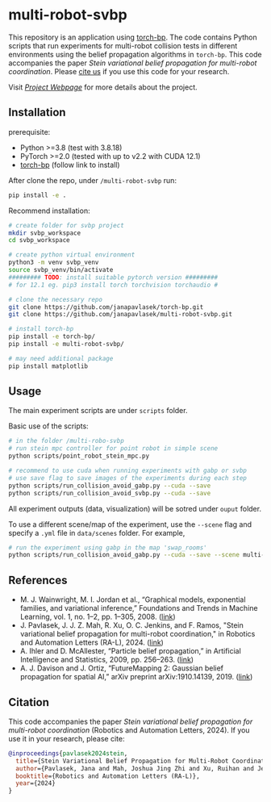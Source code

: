 # multi-robot-svbp

This repository is an application using [torch-bp](https://github.com/janapavlasek/torch-bp). The code contains Python scripts that run experiments for multi-robot collision tests in different environments using the belief propagation algorithms in `torch-bp`. This code accompanies the paper *Stein variational belief propagation for multi-robot coordination*. Please [cite us](#citation) if you use this code for your research.

Visit [*Project Webpage*](https://progress.eecs.umich.edu/projects/stein-bp/) for more details about the project.

## Installation

prerequisite:
* Python >=3.8 (test with 3.8.18)
* PyTorch >=2.0 (tested with up to v2.2 with CUDA 12.1)
* [torch-bp](https://github.com/janapavlasek/torch-bp) (follow link to install)

After clone the repo, under `/multi-robot-svbp` run:
```bash
pip install -e .
```

Recommend installation:
```bash
# create folder for svbp project
mkdir svbp_workspace
cd svbp_workspace

# create python virtual environment
python3 -m venv svbp_venv
source svbp_venv/bin/activate
######### TODO: install suitable pytorch version #########
# for 12.1 eg. pip3 install torch torchvision torchaudio #

# clone the necessary repo
git clone https://github.com/janapavlasek/torch-bp.git
git clone https://github.com/janapavlasek/multi-robot-svbp.git

# install torch-bp
pip install -e torch-bp/
pip install -e multi-robot-svbp/

# may need additional package
pip install matplotlib
```

## Usage

The main experiment scripts are under `scripts` folder. 

Basic use of the scripts:
```bash
# in the folder /multi-robo-svbp
# run stein mpc controller for point robot in simple scene
python scripts/point_robot_stein_mpc.py

# recommend to use cuda when running experiments with gabp or svbp
# use save flag to save images of the experiments during each step
python scripts/run_collision_avoid_gabp.py --cuda --save
python scripts/run_collision_avoid_svbp.py --cuda --save
```

All experiment outputs (data, visualization) will be sotred under `ouput` folder.

To use a different scene/map of the experiment, use the `--scene` flag and specify
a `.yml` file in `data/scenes` folder. For example, 
```bash
# run the experiment using gabp in the map 'swap_rooms'
python scripts/run_collision_avoid_gabp.py --cuda --save --scene multi-robot-svbp/data/scenes/swap_rooms.yml
```

## References

* M. J. Wainwright, M. I. Jordan et al., “Graphical models, exponential families, and variational inference,” Foundations and Trends in Machine Learning, vol. 1, no. 1–2, pp. 1–305, 2008. ([link](https://people.eecs.berkeley.edu/~wainwrig/Papers/WaiJor08_FTML.pdf))
* J. Pavlasek, J. J. Z. Mah, R. Xu, O. C. Jenkins, and F. Ramos, "Stein variational belief propagation for multi-robot coordination," in Robotics and Automation Letters (RA-L), 2024. ([link](https://arxiv.org/abs/2311.16916))
* A. Ihler and D. McAllester, “Particle belief propagation,” in Artificial Intelligence and Statistics, 2009, pp. 256–263. ([link](https://proceedings.mlr.press/v5/ihler09a.html))
* A. J. Davison and J. Ortiz, “FutureMapping 2: Gaussian belief propagation for spatial AI,” arXiv preprint arXiv:1910.14139, 2019. ([link](https://arxiv.org/abs/1910.14139))

## Citation

This code accompanies the paper *Stein variational belief propagation for multi-robot coordination* (Robotics and Automation Letters, 2024). If you use it in your research, please cite:
```bibtex
@inproceedings{pavlasek2024stein,
  title={Stein Variational Belief Propagation for Multi-Robot Coordination},
  author={Pavlasek, Jana and Mah, Joshua Jing Zhi and Xu, Ruihan and Jenkins, Odest Chadwicke and Ramos, Fabio},
  booktitle={Robotics and Automation Letters (RA-L)},
  year={2024}
}
```